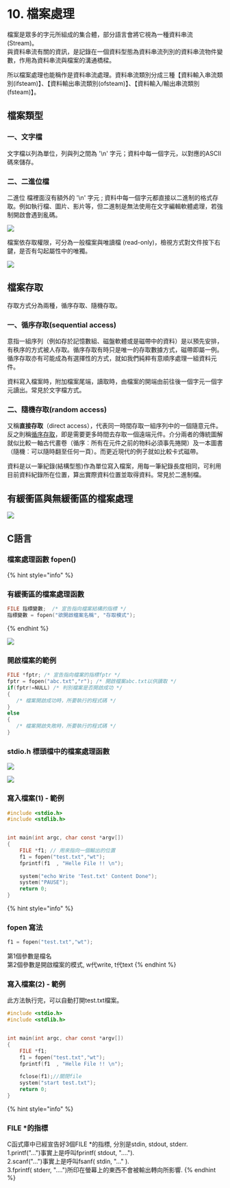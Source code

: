 # 10. 檔案處理

檔案是眾多的字元所組成的集合體，部分語言會將它視為一種資料串流\(Stream\)。  
與資料串流有關的資訊，是記錄在一個資料型態為資料串流列別的資料串流物件變數，作用為資料串流與檔案的溝通橋樑。

所以檔案處理也能稱作是資料串流處理。資料串流類別分成三種【資料輸入串流類別\(ifsteam\)】、【資料輸出串流類別\(ofsteam\)】、【資料輸入/輸出串流類別\(fsteam\)】。

## 檔案類型

### 一、文字檔

文字檔以列為單位，列與列之間為 '\n' 字元；資料中每一個字元，以對應的ASCII碼來儲存。

### 二、二進位檔

二進位 檔裡面沒有額外的 '\n' 字元 ; 資料中每一個字元都直接以二進制的格式存取。例如執行檔、圖片、影片等，但二進制是無法使用在文字編輯軟體處理，若強制開啟會遇到亂碼。

![](.gitbook/assets/image%20%2844%29.png)

檔案依存取權限，可分為一般檔案與唯讀檔 \(read-only\)，檢視方式對文件按下右鍵，是否有勾起屬性中的唯獨。

![](.gitbook/assets/image%20%2843%29.png)

## 檔案存取

存取方式分為兩種，循序存取、隨機存取。

### 一、循序存取\(sequential access\)

意指一組序列（例如存於記憶數組、磁盤軟體或是磁帶中的資料）是以預先安排，有秩序的方式被人存取。循序存取有時只是唯一的存取數據方式，磁帶即屬一例。循序存取亦有可能成為有選擇性的方式，就如我們純粹有意順序處理一組資料元件。

資料寫入檔案時，附加檔案尾端，讀取時，由檔案的開端由前往後一個字元一個字元讀出。常見於文字檔方式。

### 二、隨機存取\(random access\)

 又稱**直接存取**（direct access），代表同一時間存取一組序列中的一個隨意元件。反之則稱[循序存取](https://zh.wikipedia.org/wiki/%E5%BE%AA%E5%BA%8F%E5%AD%98%E5%8F%96)，即是需要更多時間去存取一個遠端元件。介分兩者的傳統圖解就似比較一軸古代畫卷（循序︰所有在元件之前的物料必須事先捲開）及一本圖書（隨機︰可以隨時翻至任何一頁）。而更近現代的例子就如比較卡式磁帶。

資料是以一筆紀錄\(結構型態\)作為單位寫入檔案，用每一筆紀錄長度相同，可利用目前資料紀錄所在位置，算出實際資料位置並取得資料。常見於二進制檔。

## 有緩衝區與無緩衝區的檔案處理

![](.gitbook/assets/image%20%2842%29.png)

## C語言

### 檔案處理函數 fopen\(\)

{% hint style="info" %}
### 有緩衝區的檔案處理函數 

```c
FILE 指標變數;  /* 宣告指向檔案結構的指標 */ 
指標變數 = fopen("欲開啟檔案名稱", "存取模式");
```
{% endhint %}

![](.gitbook/assets/image%20%2841%29.png)

### 開啟檔案的範例

```c
FILE *fptr; /* 宣告指向檔案的指標fptr */
fptr = fopen("abc.txt","r"); /* 開啟檔案abc.txt以供讀取 */
if(fptr!=NULL) /* 判別檔案是否開啟成功 */
{
   /* 檔案開啟成功時，所要執行的程式碼 */
}
else
{
   /* 檔案開啟失敗時，所要執行的程式碼 */
}
```

### stdio.h 標頭檔中的檔案處理函數

![](.gitbook/assets/image%20%2845%29.png)

![](.gitbook/assets/image%20%2846%29.png)

### 寫入檔案\(1\) - 範例

```c
#include <stdio.h>
#include <stdlib.h>


int main(int argc, char const *argv[])
{
    FILE *f1; // 用來指向一個輸出的位置
    f1 = fopen("test.txt","wt");
    fprintf(f1  , "Helle File !! \n");
    
    system("echo Write 'Test.txt' Content Done");
    system("PAUSE");
    return 0;
}

```

{% hint style="info" %}
### fopen 寫法

```c
f1 = fopen("test.txt","wt");
```

第1個參數是檔名  
第2個參數是開啟檔案的模式, w代write, t代text
{% endhint %}

### 寫入檔案\(2\) - 範例

此方法執行完，可以自動打開test.txt檔案。

```c
#include <stdio.h>
#include <stdlib.h>


int main(int argc, char const *argv[])
{
    FILE *f1;
    f1 = fopen("test.txt","wt");
    fprintf(f1  , "Helle File !! \n");
    
    fclose(f1);//關閉file
    system("start test.txt");
    return 0;
}

```

{% hint style="info" %}
### FILE \*的指標

C函式庫中已經宣告好3個FILE \*的指標, 分別是stdin, stdout, stderr.   
1.printf\("..."\)事實上是呼叫fprintf\( stdout, "...."\).  
2.scanf\("..."\)事實上是呼叫fsanf\( stdin, "..." \).   
3.fprintf\( stderr, "...."\)所印在螢幕上的東西不會被輸出轉向所影響.
{% endhint %}

